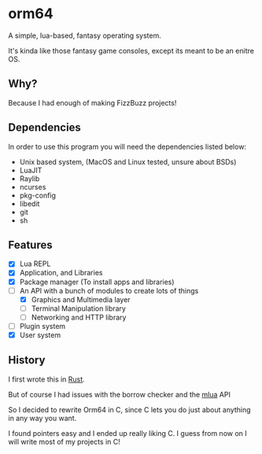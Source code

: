 # orm64

A simple, lua-based, fantasy operating system.

It's kinda like those fantasy game consoles, except its meant to be an enitre OS.

## Why?

Because I had enough of making FizzBuzz projects!

## Dependencies

In order to use this program you will need the dependencies listed below:

- Unix based system, (MacOS and Linux tested, unsure about BSDs)
- LuaJIT
- Raylib
- ncurses
- pkg-config
- libedit
- git
- sh

## Features

- [X] Lua REPL
- [X] Application, and Libraries
- [X] Package manager (To install apps and libraries)
- [ ] An API with a bunch of modules to create lots of things
    - [X] Graphics and Multimedia layer
    - [ ] Terminal Manipulation library
    - [ ] Networking and HTTP library
- [ ] Plugin system
- [X] User system

## History

I first wrote this in [Rust](https://rust-lang.org).

But of course I had issues with the borrow checker and the [mlua](https://github.com/mlua-rs/mlua) API

So I decided to rewrite Orm64 in C, since C lets you do just about anything in any way you want.

I found pointers easy and I ended up really liking C. I guess from now on I will write most of my projects in C!
